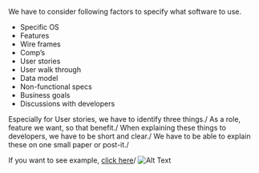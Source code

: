 We have to consider following factors to specify what software to use.
+ Specific OS
+ Features
+ Wire frames
+ Comp’s
+ User stories
+ User walk through
+ Data model
+ Non-functional specs
+ Business goals
+ Discussions with developers

Especially for User stories, we have to identify three things./
As a role, feature we want, so that benefit./
When explaining these things to developers, we have to be short and clear./
We have to be able to explain these on one small paper or post-it./

If you want to see example, [click here](http://www.capterra.com/connect)/
![Alt Text](http://trondwingard.com/wp-content/uploads/2010/03/agilemanifesto.jpg)

